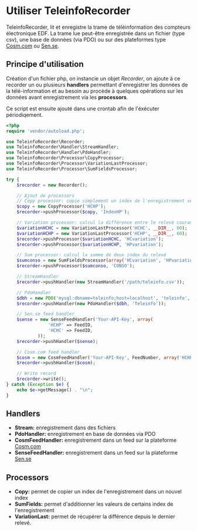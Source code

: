 Utiliser TeleinfoRecorder
=========================

TeleinfoRecorder, lit et enregistre la trame de téléinformation des compteurs électronique EDF.
La trame lue peut-être enregistrée dans un fichier (type csv), une base de données (via PDO) 
ou sur des plateformes type [Cosm.com](https://cosm.com/) ou [Sen.se](http://open.sen.se/).

Principe d'utilisation
----------------------
Création d'un fichier php, on instancie un objet _Recorder_, on ajoute à ce recorder un ou plusieurs
**handlers** permettant d'enregistrer les données de la télé-information et au besoin au procède à quelques
opérations sur les données avant enregistrement via les **processors**.

Ce script est ensuite ajouté dans une crontab afin de l'éxécuter périodiqement.

```php
<?php
require 'vendor/autoload.php';

use TeleinfoRecorder\Recorder;
use TeleinfoRecorder\Handler\StreamHandler;
use TeleinfoRecorder\Handler\PdoHandler;
use TeleinfoRecorder\Processor\CopyProcessor;
use TeleinfoRecorder\Processor\VariationLastProcessor;
use TeleinfoRecorder\Processor\SumFieldsProcessor;

try {
    $recorder = new Recorder();

    // Ajout de processors
    // Copy processor: copie simplement un index de l'enregistrement vers un autre index
    $copy = new CopyProcessor('HCHP');
    $recorder->pushProcessor($copy, 'IndexHP');

    // Variation processor: calcul la différence entre le relevé courant et le précédent
    $variationHCHC = new VariationLastProcessor('HCHC', __DIR__, 60);
    $variationHCHP = new VariationLastProcessor('HCHP', __DIR__, 60);
    $recorder->pushProcessor($variationHCHC, 'HCvariation');
    $recorder->pushProcessor($variationHCHP, 'HPvariation');

    // Sum processor: calcul la somme de deux index du relevé
    $sumconso = new SumFieldsProcessor(array('HCvariation', 'HPvariation'));
    $recorder->pushProcessor($sumconso, 'CONSO');

    // StreamHandler
    $recorder->pushHandler(new StreamHandler('/path/teleinfo.csv'));

    // PdoHandler
    $dbh = new PDO('mysql:dbname=teleinfo;host=localhost', 'teleinfo', 'teleinfo-password');
    $recorder->pushHandler(new PdoHandler($dbh, 'Teleinfo'));

    // Sen.se feed handler
    $sense = new SenseFeedHandler('Your-API-Key', array(
                'HCHP' => FeedID,
                'HCHC' => FeedID,
            ));
    $recorder->pushHandler($sense);

    // Cosm.com feed handler
    $cosm = new CosmFeedHandler('Your-API-Key', FeedNumber, array('HCHP', 'HCHC', 'CONSO'));
    $recorder->pushHandler($cosm);

    // Write record
    $recorder->write();
} catch (Exception $e) {
    echo $e->getMessage() . "\n";
}

```

## Handlers

* **Stream:** enregistrement dans des fichiers
* **PdoHandler:** enregistrement en base de données via PDO
* **CosmFeedHandler:** enregistrement dans un feed sur la plateforme [Cosm.com](https://cosm.com/)
* **SenseFeedHandler:** enregistrement dans un feed sur la plateforme [Sen.se](http://open.sen.se/)

## Processors

* **Copy:** permet de copier un index de l'enregistrement dans un nouvel index
* **SumFields:** permet d'additionner les valeurs de certains index de l'enregistrement
* **VariationLast:** permet de récupérer la différence depuis le dernier relevé.
